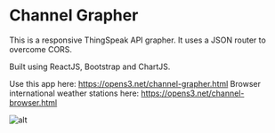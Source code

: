 # Channel Grapher
This is a responsive ThingSpeak API grapher. It uses a JSON router to overcome CORS.

Built using ReactJS, Bootstrap and ChartJS.

Use this app here: https://opens3.net/channel-grapher.html
Browser international weather stations here:  https://opens3.net/channel-browser.html


![alt](https://opens3.net/files/upload-1573463008486-1-0.jpg)
